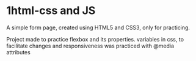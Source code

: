 # 1html-css and JS
A simple form page, created using HTML5 and CSS3, only for practicing.

Project made to practice flexbox and its properties. variables in css, to facilitate changes and responsiveness was practiced with @media attributes
